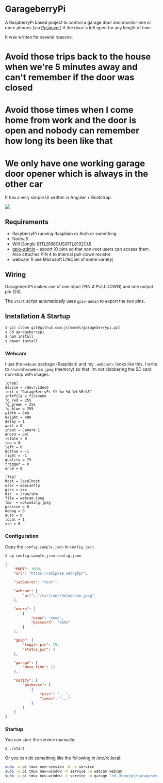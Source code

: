 # GarageberryPi

A RaspberryPi based project to control a garage door and monitor one or more phones (via [Pushover](http://pushover.net)) if the door is left open for any length of time.

It was written for several reasons:

# Avoid those trips back to the house when we're 5 minutes away and can't remember if the door was closed
# Avoid those times when I come home from work and the door is open and nobody can remember how long its been like that
# We only have one working garage door opener which is always in the other car

It has a very simple UI written in Angular + Bootstrap.

<img src="http://d.pr/i/xBH3+">

## Requirements

* RaspberryPi running Raspbian or Arch or something
* NodeJS
* [Wifi Dongle (RTL8188CUS/RTL8192CU)](http://www.ebay.com/itm/230973235744) 
* [gpio-admin](http://quick2wire.com/safe-controlled-access-to-gpio-on-the-raspberry-pi/) - export IO pins so that non-root users can access them.  Also attaches PIN 4 to internal pull-down resistor.
* webcam (I use Microsoft LifeCam of some variety)

## Wiring

GarageberriPi makes use of one input (PIN 4 PULLDOWN) and one output pin (25).

The `start` script automatically uses `gpio-admin` to export the two pins.

## Installation & Startup

```sh 
$ git clone git@github.com:jclement/garageberrypi.git
$ cd garageberrypi
$ npm install
$ bower install
```

### Webcam

I use the `webcam` package (Raspbian) and my `.webcamrc` looks like this.  I write to `/run/shm/webcam.jpeg` (memory) so that I'm not clobbering the SD card non-stop with images.

```
[grab]
device = /dev/video0
text = "GarageBerryPi %Y-%m-%d %H:%M:%S"
infofile = filename
fg_red = 255
fg_green = 255
fg_blue = 255
width = 640
height = 480
delay = 1
wait = 0
input = Camera 1
#norm = pal
rotate = 0
top = 0
left = 0
bottom = -1
right = -1
quality = 75
trigger = 0
once = 0

[ftp]
host = localhost
user = webcamftp
pass = xxx
dir  = /run/shm
file = webcam.jpeg
tmp  = uploading.jpeg
passive = 0
debug = 0
auto = 0
local = 1
ssh = 0
```

### Configuration

Copy the `config.sample.json` to `config.json`.

```sh 
$ cp config.sample.json config.json
```

```json
{
    "PORT": 3000,
    "url": "https://adipose.net/gbp/",

    "jwtSecret": "test",

    "webcam": {
        "url": "/var/run/shm/webcam.jpeg"
    },

    "users": [
        {
            "name": "demo",
            "password": "demo"
        }
    ],

    "gpio": {
        "toggle_pin": 25,
        "status_pin": 4
    },

    "garage": {
        "move_time": 12
    },

    "notify": {
        "pushover": [
            {
                "user": "...",
                "token": "..."
            }
        ]
    }
}

```

### Startup

You can start the service manually:

```sh 
$ ./start
```

Or you can do something like the following in /etc/rc.local:

```sh
sudo -u pi tmux new-session -d -s service
sudo -u pi tmux new-window -t service -n webcam webcam
sudo -u pi tmux new-window -t service -n garage "cd /home/pi/garageberrypi && ./start"
```




